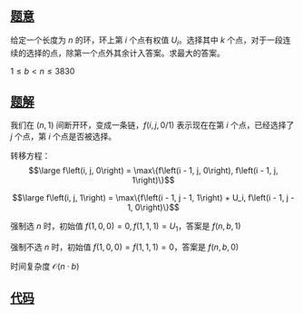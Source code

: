 ## [题意](https://www.luogu.com.cn/problem/P6064)

给定一个长度为 $n$ 的环，环上第 $i$ 个点有权值 $U_i$。选择其中 $k$ 个点，对于一段连续的选择的点，除第一个点外其余计入答案。求最大的答案。

$1 \leq b < n \leq 3830$

## [题解]()
我们在 $\left(n, 1\right)$ 间断开环，变成一条链，$f\left(i, j, 0/1\right)$ 表示现在在第 $i$ 个点，已经选择了 $j$ 个点，第 $i$ 个点是否被选择。

转移方程：
$$\large f\left(i, j, 0\right) = \max\{f\left(i - 1, j, 0\right), f\left(i - 1, j, 1\right)\}$$

$$\large f\left(i, j, 1\right) = \max\{f\left(i - 1, j - 1, 1\right) + U_i, f\left(i - 1, j - 1, 0\right)\}$$

强制选 $n$ 时，初始值 $f\left(1, 0, 0\right) = 0, f\left(1, 1, 1\right) = U_1$，答案是 $f\left(n, b, 1\right)$

强制不选 $n$ 时，初始值 $f\left(1, 0, 0\right) = f\left(1, 1, 1\right) = 0$，答案是 $f\left(n, b, 0\right)$

时间复杂度 $\mathcal O(n \cdot b)$

## [代码](https://raw.verge.tk/rb-tree/rb-tree/main/Code/Luogu/P6064.cpp)